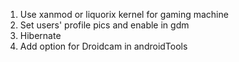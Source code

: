 1. Use xanmod or liquorix kernel for gaming machine
2. Set users' profile pics and enable in gdm
3. Hibernate
4. Add option for Droidcam in androidTools
